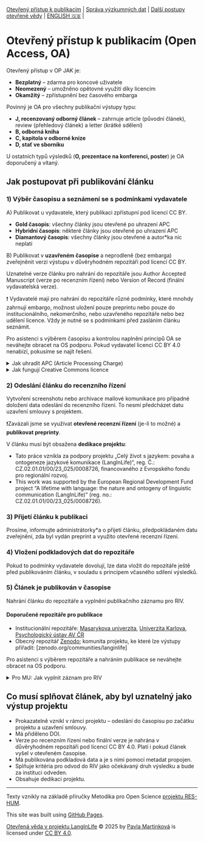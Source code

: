 [Otevřený přístup k publikacím](/osprinciples/open-access) | [Správa výzkumných dat](/osprinciples/sprava-dat) | [Další postupy otevřené vědy](/osprinciples/dalsi-postupy) | [ENGLISH 🇬🇧](/osprinciples/open-access-en) |

# Otevřený přístup k publikacím (Open Access, OA)

Otevřený přístup v OP JAK je: 
- **Bezplatný** – zdarma pro koncové uživatele
- **Neomezený** – umožněno opětovné využití díky licencím 
- **Okamžitý** – zpřístupnění bez časového embarga

Povinný je OA pro všechny publikační výstupy typu: 
- **J, recenzovaný odborný článek** – zahrnuje article (původní článek), review (přehledový článek) a letter (krátké sdělení) 
- **B, odborná kniha**
- **C, kapitola v odborné knize**
- **D, stať ve sborníku**

U ostatních typů výsledků (**O, prezentace na konferenci, poster**) je OA doporučený a vítaný. 

## Jak postupovat při publikování článku

### 1) Výběr časopisu a seznámení se s podmínkami vydavatele

A) Publikovat u vydavatele, který publikaci zpřístupní pod licencí CC BY.

- **Gold časopis**: všechny články jsou otevřené po uhrazení APC
- **Hybridní časopis**: některé články jsou otevřené po uhrazení APC
- **Diamantový časopis**: všechny články jsou otevřené a autor\*ka nic neplatí
  

B) Publikovat v **uzavřeném časopise** a neprodleně (bez embarga) zveřejněnit verzi výstupu v důvěryhodném repozitáři pod licencí CC BY. 

Uznatelné verze článku pro nahrání do repozitáře jsou Author Accepted Manuscript (verze po recenzním řízení) nebo Version of Record (finální vydavatelská verze).

❗ Vydavatelé mají pro nahrání do repozitáře různé podmínky, které mnohdy zahrnují embargo, možnost uložení pouze preprintu nebo pouze do institucionálního, nekomerčního, nebo uzavřeného repozitáře nebo bez udělení licence. Vždy je nutné se s podmínkami před zasláním článku seznámit. 

Pro asistenci s výběrem časopisu a kontrolou naplnění principů OA se neváhejte obracet na OS podporu. Pokud vydavatel licenci CC BY 4.0 nenabízí, pokusíme se najít řešení.

<details markdown="1">
  <summary>Jak uhradit APC (Article Processing Charge)</summary> 

  Prosíme, informujte administrátorky\*a o případném APC poplatku. Poplatky za otevření článku se pohybují okolo 3000 EUR (může to být mnohem víc) a jsou na ně vyčleněny projektové finance. Je možné využít slev díky smlouvám s vydavateli v rámci projektu Czechelib – [instrukce pro autory](https://www.czechelib.cz/cs/419-instrukce-pro-autory).
- Pro MU: Tokeny s omezeným počtem nejsou přidělovány projektovým publikacím, je možné využít plošných slev a odpuštění poplatků.

</details>

<details markdown="1">
  <summary>Jak fungují Creative Commons licence</summary>

Pro udělení licence musí mít autor\*ka zachována majetková práva k dílu.

- Licence [CC BY 4.0](https://creativecommons.org/licenses/by/4.0/) je nutnou podmínkou pro uznání výstupu v projektu. Koncovým uživatelům umožňuje s dílem nakládat za dodržení podmínky uvedení autorství.
- Restriktivnější licence [CC BY-NC 4.0](https://creativecommons.org/licenses/by-nc/4.0/) nebo [CC BY-NC-ND 4.0](https://creativecommons.org/licenses/by-nc-nd/4.0/) jsou po zdůvodnění možné pro delší texty, např. monografie. Doložka NC povoluje pouze nekomerční využití, ND povoluje pouze využití beze změn (vylučuje např. překlady díla).

</details>

### 2) Odeslání článku do recenzního řízení 
Vytvoření screenshotu nebo archivace mailové komunikace pro případné doložení data odeslání do recenzního řízení. To nesmí předcházet datu uzavření smlouvy s projektem.

❗Zavázali jsme se využívat **otevřené recenzní řízení** (je-li to možné) a **publikovat preprinty**.

V článku musí být obsažena **dedikace projektu**:
 - Tato práce vznikla za podpory projektu „Celý život s jazykem: povaha a ontogeneze jazykové komunikace (LangInLife)“, reg. Č.: CZ.02.01.01/00/23_025/0008726, financovaného z Evropského fondu pro regionální rozvoj.
  - This work was supported by the European Regional Development Fund project “A lifetime with language: the nature and ontogeny of linguistic communication (LangInLife)” (reg. no.: CZ.02.01.01/00/23_025/0008726).

### 3) Přijetí článku k publikaci 
Prosíme, informujte administrátorky\*a o přijetí článku, předpokládaném datu zveřejnění, zda byl vydán preprint a využito otevřené recenzní řízení.

### 4) Vložení podkladových dat do repozitáře 
Pokud to podmínky vydavatele dovolují, lze data vložit do repozitáře ještě před publikováním článku, v souladu s principem včasného sdílení výsledků. 

### 5) Článek je publikován v časopise
Nahrání článku do repozitáře a vyplnění publikačního záznamu pro RIV. 

#### Doporučené repozitáře pro publikace
- Institucionální repozitáře: [Masarykova univerzita](https://is.muni.cz/repozitar/), [Univerzita Karlova](https://dspace.cuni.cz/), [Psychologický ústav AV ČR](https://asep-portal.lib.cas.cz/)
- Obecný repozitář [Zenodo](https://zenodo.org/); komunita projektu, ke které lze výstupy přiřadit: [zenodo.org/communities/langinlife]

Pro asistenci s výběrem repozitáře a nahráním publikace se neváhejte obracet na OS podporu.

<details markdown="1">
<summary>Pro MU: Jak vyplnit záznam pro RIV</summary>

Při vytváření záznamu [v aplikaci Publikace (IS)](https://is.muni.cz/auth/publikace) je pro zajištění návaznosti na projekt v příslušné sekci potřeba vložit dva kódy:
- CZ.02.01.01/00/23_025/0008726 s příznakem interní kód MU
- EH23_025/0008726 s příznakem řešení projektu VaV
Nic jiného se nezaškrtává, pokud nejde o kombinaci financování.

</details>

## Co musí splňovat článek, aby byl uznatelný jako výstup projektu
  
- Prokazatelně vznikl v rámci projektu – odeslání do časopisu po začátku projektu a uzavření smlouvy.
- Má přiděleno DOI.
- Verze po recenzním řízení nebo finální verze je nahrána v důvěryhodném repozitáři pod licencí CC BY 4.0. Platí i pokud článek vyšel v otevřeném časopise.
- Má publikována podkladová data a je s nimi pomocí metadat propojen.
- Splňuje kritéria pro odvod do RIV jako očekávaný druh výsledku a bude za instituci odveden.
- Obsahuje dedikaci projektu.

---

Texty vznikly na základě příručky Metodika pro Open Science [projektu RES-HUM](https://reshum.muni.cz).

This site was built using [GitHub Pages](https://pages.github.com/).

[Otevřená věda v projektu LangInLife](https://pavla-martinkova.github.io/osprinciples/) © 2025 by [Pavla Martinková](https://github.com/pavla-martinkova) is licensed under [CC BY 4.0](https://creativecommons.org/licenses/by/4.0/).
